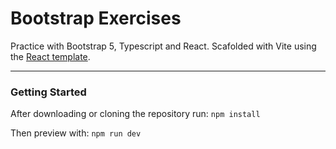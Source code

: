 # Bootstrap Exercises

Practice with Bootstrap 5, Typescript and React. Scafolded with Vite using the [React template](https://vitejs.dev/guide/).

---

### Getting Started

After downloading or cloning the repository run:
`npm install`

Then preview with:
`npm run dev`
